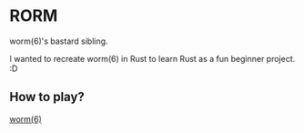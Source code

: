 # RORM
worm(6)'s bastard sibling.

I wanted to recreate worm(6) in Rust to learn Rust as a fun beginner project. :D
## How to play?

[worm(6)](man.netbsd.org/worm.6)

